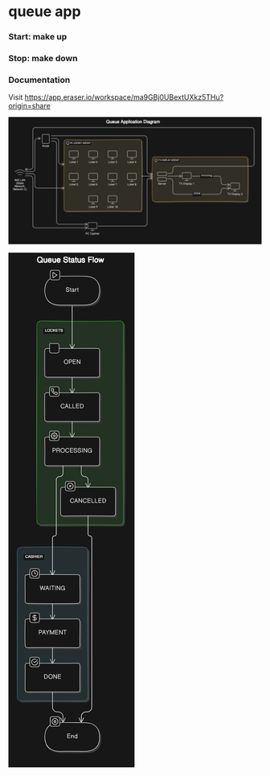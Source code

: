 # queue app

### Start: make up

### Stop: make down

### Documentation

Visit https://app.eraser.io/workspace/ma9GBj0UBextUXkz5THu?origin=share

![Queue Application Diagram](./public/svg/queue-application-diagram.svg?raw=true)

![Queue Status Flow](./public/svg/queue-status-flow.svg?raw=true)
